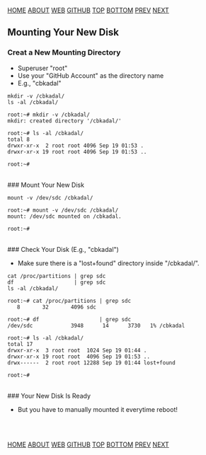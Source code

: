 ---
---

[HOME](index.md)
[ABOUT](README.md)
[WEB](https://osp4diss.vlsm.org/)
[GITHUB](/https://github.com/os2xx/osp4diss)
[TOP](#)
[BOTTOM](#endofpage)
[PREV](W03-02.md)
[NEXT](W03-04.md)

## Mounting Your New Disk

### Creat a New Mounting Directory

* Superuser "root"
* Use your "GitHub Account" as the directory name
* E.g., "cbkadal"

```
mkdir -v /cbkadal/
ls -al /cbkadal/

```

```
root:~# mkdir -v /cbkadal/
mkdir: created directory '/cbkadal/'

root:~# ls -al /cbkadal/
total 8
drwxr-xr-x  2 root root 4096 Sep 19 01:53 .
drwxr-xr-x 19 root root 4096 Sep 19 01:53 ..

root:~#

```

<br>
### Mount Your New Disk 

```
mount -v /dev/sdc /cbkadal/

```

```
root:~# mount -v /dev/sdc /cbkadal/
mount: /dev/sdc mounted on /cbkadal.

root:~#

```

<br>
### Check Your Disk (E.g., "cbkadal")

* Make sure there is a "lost+found" directory inside "/cbkadal/".

```
cat /proc/partitions | grep sdc
df                   | grep sdc
ls -al /cbkadal/

```

```
root:~# cat /proc/partitions | grep sdc
   8       32       4096 sdc

root:~# df                   | grep sdc
/dev/sdc            3948      14      3730   1% /cbkadal

root:~# ls -al /cbkadal/
total 17
drwxr-xr-x  3 root root  1024 Sep 19 01:44 .
drwxr-xr-x 19 root root  4096 Sep 19 01:53 ..
drwx------  2 root root 12288 Sep 19 01:44 lost+found

root:~#

```

<br>
### Your New Disk Is Ready

* But you have to manually mounted it everytime reboot!

<br id="endofpage"><br>

[HOME](index.md)
[ABOUT](README.md)
[WEB](https://osp4diss.vlsm.org/)
[GITHUB](/https://github.com/os2xx/osp4diss)
[TOP](#)
[BOTTOM](#endofpage)
[PREV](W03-02.md)
[NEXT](W03-04.md)
<br>


